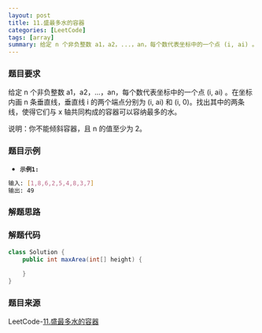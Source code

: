 ```yaml
---
layout: post
title: 11.盛最多水的容器
categories: [LeetCode]
tags: [array]
summary: 给定 n 个非负整数 a1，a2，...，an，每个数代表坐标中的一个点 (i, ai) 。
---
```


### 题目要求
给定 n 个非负整数 a1，a2，...，an，每个数代表坐标中的一个点 (i, ai) 。在坐标内画 n 条垂直线，垂直线 i 的两个端点分别为 (i, ai) 和 (i, 0)。找出其中的两条线，使得它们与 x 轴共同构成的容器可以容纳最多的水。

说明：你不能倾斜容器，且 n 的值至少为 2。

### 题目示例
- **`示例1: `** 
```sh
输入: [1,8,6,2,5,4,8,3,7]
输出: 49
```


### 解题思路


### 解题代码
```java
class Solution {
    public int maxArea(int[] height) {
        
    }
}
```

### 题目来源
LeetCode-[11.盛最多水的容器](https://leetcode-cn.com/problems/container-with-most-water/)

